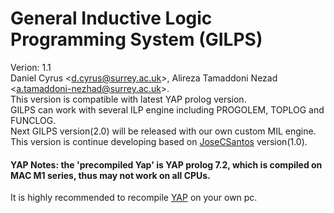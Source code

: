 # General Inductive Logic Programming System (GILPS)
Verion: 1.1 <br>
Daniel Cyrus \<<d.cyrus@surrey.ac.uk>\>, Alireza Tamaddoni Nezad \<<a.tamaddoni-nezhad@surrey.ac.uk>\>.<br>
This version is compatible with latest YAP prolog version.<br>
GILPS can work with several ILP engine including PROGOLEM, TOPLOG and FUNCLOG.<br>
Next GILPS version(2.0) will be released with our own custom MIL engine.
<br>
This version is continue developing based on <a href='https://github.com/JoseCSantos/GILPS'>JoseCSantos</a> version(1.0).
<br>
<h4> YAP Notes: the 'precompiled Yap' is YAP prolog 7.2, which is compiled on MAC M1 series, thus may not work on all CPUs.</h4>
It is highly recommended to recompile <a href='https://www.dcc.fc.up.pt/~vsc/yap/index.html'>YAP</a> on your own pc.
